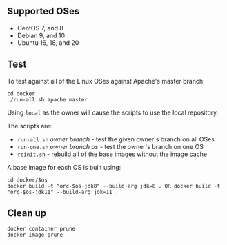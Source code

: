 ## Supported OSes

* CentOS 7, and 8
* Debian 9, and 10
* Ubuntu 16, 18, and 20

## Test

To test against all of the Linux OSes against Apache's master branch:

    cd docker
    ./run-all.sh apache master

Using `local` as the owner will cause the scripts to use the local repository.

The scripts are:
* `run-all.sh` *owner* *branch* - test the given owner's branch on all OSes
* `run-one.sh` *owner* *branch* *os* - test the owner's branch on one OS
* `reinit.sh` - rebuild all of the base images without the image cache

A base image for each OS is built using:

    cd docker/$os
    docker build -t "orc-$os-jdk8" --build-arg jdk=8 . OR docker build -t "orc-$os-jdk11" --build-arg jdk=11 .

## Clean up

    docker container prune
    docker image prune
